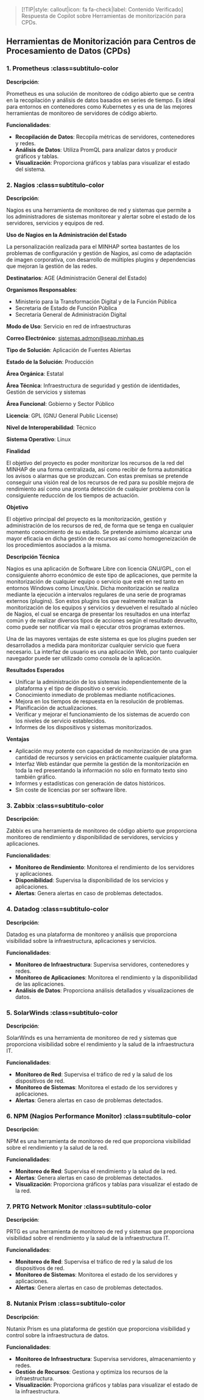 > [!TIP|style: callout|icon: fa fa-check|label: Contenido Verificado]
> Respuesta de Copilot sobre Herramientas de monitorización para CPDs.

## Herramientas de Monitorización para Centros de Procesamiento de Datos (CPDs) <!-- {docsify-ignore} -->

### 1. Prometheus :class=subtitulo-color

**Descripción**: 

Prometheus es una solución de monitoreo de código abierto que se centra en la recopilación y análisis de datos basados en series de tiempo. Es ideal para entornos en contenedores como Kubernetes y es una de las mejores herramientas de monitoreo de servidores de código abierto.

**Funcionalidades**:
- **Recopilación de Datos**: Recopila métricas de servidores, contenedores y redes.
- **Análisis de Datos**: Utiliza PromQL para analizar datos y producir gráficos y tablas.
- **Visualización**: Proporciona gráficos y tablas para visualizar el estado del sistema.

### 2. Nagios :class=subtitulo-color

**Descripción**:

Nagios es una herramienta de monitoreo de red y sistemas que permite a los administradores de sistemas monitorear y alertar sobre el estado de los servidores, servicios y equipos de red.

**Uso de Nagios en la Administración del Estado**

La personalización realizada para el MINHAP sortea bastantes de los problemas de configuración y gestión de Nagios, así como de adaptación de imagen corporativa, con desarrollo de múltiples plugins y dependencias que mejoran la gestión de las redes.

**Destinatarios**: AGE (Administración General del Estado)

**Organismos Responsables**:
- Ministerio para la Transformación Digital y de la Función Pública
- Secretaria de Estado de Función Pública
- Secretaría General de Administración Digital

**Modo de Uso**: Servicio en red de infraestructuras

**Correo Electrónico**: [sistemas.admon@seap.minhap.es](mailto:sistemas.admon@seap.minhap.es)

**Tipo de Solución**: Aplicación de Fuentes Abiertas

**Estado de la Solución**: Producción

**Área Orgánica**: Estatal

**Área Técnica**: Infraestructura de seguridad y gestión de identidades, Gestión de servicios y sistemas

**Área Funcional**: Gobierno y Sector Público

**Licencia**: GPL (GNU General Public License)

**Nivel de Interoperabilidad**: Técnico

**Sistema Operativo**: Linux

**Finalidad**

El objetivo del proyecto es poder monitorizar los recursos de la red del MINHAP de una forma centralizada, así como recibir de forma automática los avisos o alarmas que se produzcan. Con estas premisas se pretende conseguir una visión real de los recursos de red para su posible mejora de rendimiento así como una pronta detección de cualquier problema con la consiguiente reducción de los tiempos de actuación.

**Objetivo**

El objetivo principal del proyecto es la monitorización, gestión y administración de los recursos de red, de forma que se tenga en cualquier momento conocimiento de su estado. Se pretende asimismo alcanzar una mayor eficacia en dicha gestión de recursos así como homogeneización de los procedimientos asociados a la misma.

**Descripción Técnica**

Nagios es una aplicación de Software Libre con licencia GNU/GPL, con el consiguiente ahorro económico de este tipo de aplicaciones, que permite la monitorización de cualquier equipo o servicio que esté en red tanto en entornos Windows como Linux/Unix. Dicha monitorización se realiza mediante la ejecución a intervalos regulares de una serie de programas externos (plugins). Son estos plugins los que realmente realizan la monitorización de los equipos y servicios y devuelven el resultado al núcleo de Nagios, el cual se encarga de presentar los resultados en una interfaz común y de realizar diversos tipos de acciones según el resultado devuelto, como puede ser notificar vía mail o ejecutar otros programas externos.

Una de las mayores ventajas de este sistema es que los plugins pueden ser desarrollados a medida para monitorizar cualquier servicio que fuera necesario. La interfaz de usuario es una aplicación Web, por tanto cualquier navegador puede ser utilizado como consola de la aplicación.

**Resultados Esperados**
- Unificar la administración de los sistemas independientemente de la plataforma y el tipo de dispositivo o servicio.
- Conocimiento inmediato de problemas mediante notificaciones.
- Mejora en los tiempos de respuesta en la resolución de problemas.
- Planificación de actualizaciones.
- Verificar y mejorar el funcionamiento de los sistemas de acuerdo con los niveles de servicio establecidos.
- Informes de los dispositivos y sistemas monitorizados.

**Ventajas**
- Aplicación muy potente con capacidad de monitorización de una gran cantidad de recursos y servicios en prácticamente cualquier plataforma.
- Interfaz Web estándar que permite la gestión de la monitorización en toda la red presentando la información no sólo en formato texto sino también gráfico.
- Informes y estadísticas con generación de datos históricos.
- Sin coste de licencias por ser software libre.

### 3. Zabbix :class=subtitulo-color

**Descripción**: 

Zabbix es una herramienta de monitoreo de código abierto que proporciona monitoreo de rendimiento y disponibilidad de servidores, servicios y aplicaciones.

**Funcionalidades**:
- **Monitoreo de Rendimiento**: Monitorea el rendimiento de los servidores y aplicaciones.
- **Disponibilidad**: Supervisa la disponibilidad de los servicios y aplicaciones.
- **Alertas**: Genera alertas en caso de problemas detectados.

### 4. Datadog :class=subtitulo-color

**Descripción**: 

Datadog es una plataforma de monitoreo y análisis que proporciona visibilidad sobre la infraestructura, aplicaciones y servicios.

**Funcionalidades**:
- **Monitoreo de Infraestructura**: Supervisa servidores, contenedores y redes.
- **Monitoreo de Aplicaciones**: Monitorea el rendimiento y la disponibilidad de las aplicaciones.
- **Análisis de Datos**: Proporciona análisis detallados y visualizaciones de datos.

### 5. SolarWinds :class=subtitulo-color

**Descripción**: 

SolarWinds es una herramienta de monitoreo de red y sistemas que proporciona visibilidad sobre el rendimiento y la salud de la infraestructura IT.

**Funcionalidades**:
- **Monitoreo de Red**: Supervisa el tráfico de red y la salud de los dispositivos de red.
- **Monitoreo de Sistemas**: Monitorea el estado de los servidores y aplicaciones.
- **Alertas**: Genera alertas en caso de problemas detectados.

### 6. NPM (Nagios Performance Monitor) :class=subtitulo-color

**Descripción**: 

NPM es una herramienta de monitoreo de red que proporciona visibilidad sobre el rendimiento y la salud de la red.

**Funcionalidades**:
- **Monitoreo de Red**: Supervisa el rendimiento y la salud de la red.
- **Alertas**: Genera alertas en caso de problemas detectados.
- **Visualización**: Proporciona gráficos y tablas para visualizar el estado de la red.

### 7. PRTG Network Monitor :class=subtitulo-color

**Descripción**: 

PRTG es una herramienta de monitoreo de red y sistemas que proporciona visibilidad sobre el rendimiento y la salud de la infraestructura IT.

**Funcionalidades**:
- **Monitoreo de Red**: Supervisa el tráfico de red y la salud de los dispositivos de red.
- **Monitoreo de Sistemas**: Monitorea el estado de los servidores y aplicaciones.
- **Alertas**: Genera alertas en caso de problemas detectados.

### 8. Nutanix Prism :class=subtitulo-color

**Descripción**:

Nutanix Prism es una plataforma de gestión que proporciona visibilidad y control sobre la infraestructura de datos.

**Funcionalidades**:
- **Monitoreo de Infraestructura**: Supervisa servidores, almacenamiento y redes.
- **Gestión de Recursos**: Gestiona y optimiza los recursos de la infraestructura.
- **Visualización**: Proporciona gráficos y tablas para visualizar el estado de la infraestructura.
